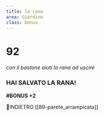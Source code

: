 ```yaml
---
title: la rana
area: Giardino
class: bonus
---
```

# 92
_con il bastone aiuti la rana ad uscire_

### HAI SALVATO LA RANA!

**#BONUS +2**

👀INDIETRO [[89-parete_arrampicata]]
